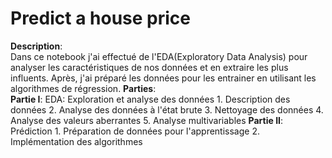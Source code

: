 # Predict a house price
**Description**:  
Dans ce notebook j'ai effectué de l'EDA(Exploratory Data Analysis) pour analyser les caractéristiques de nos données et en extraire les plus influents. Après, j'ai préparé les données pour les entrainer en utilisant les algorithmes de régression.
**Parties**:  
    **Partie I**: EDA: Exploration et analyse des données
            1. Description des données 
            2. Analyse des données à l'état brute
            3. Nettoyage des données
            4. Analyse des valeurs aberrantes
            5. Analyse multivariables
    **Partie II**: Prédiction
            1. Préparation de données pour l'apprentissage
            2. Implémentation des algorithmes
